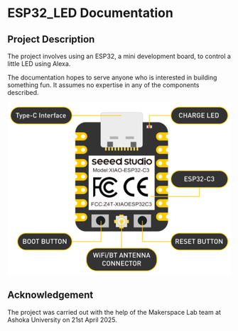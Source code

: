 # ESP32_LED Documentation

## Project Description
The project involves using an ESP32, a mini development board, to control a little LED using Alexa. 

The documentation hopes to serve anyone who is interested in building something fun. It assumes no expertise in any of the components described.

![front of an esp](images/esp_front.png)


## Acknowledgement
The project was carried out with the help of the Makerspace Lab team at Ashoka University on 21st April 2025.
